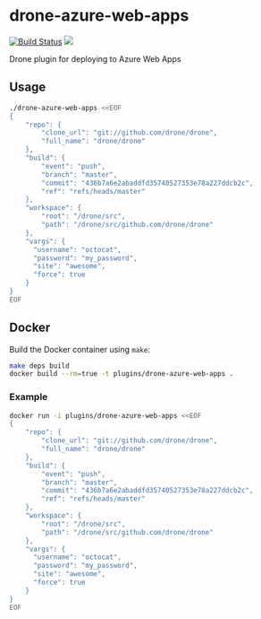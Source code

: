 # drone-azure-web-apps

[![Build Status](http://beta.drone.io/api/badges/drone-plugins/drone-azure-web-apps/status.svg)](http://beta.drone.io/drone-plugins/drone-azure-web-apps)
[![](https://badge.imagelayers.io/plugins/drone-azure-web-apps:latest.svg)](https://imagelayers.io/?images=plugins/drone-azure-web-apps:latest 'Get your own badge on imagelayers.io')

Drone plugin for deploying to Azure Web Apps

## Usage

```sh
./drone-azure-web-apps <<EOF
{
    "repo": {
        "clone_url": "git://github.com/drone/drone",
        "full_name": "drone/drone"
    },
    "build": {
        "event": "push",
        "branch": "master",
        "commit": "436b7a6e2abaddfd35740527353e78a227ddcb2c",
        "ref": "refs/heads/master"
    },
    "workspace": {
        "root": "/drone/src",
        "path": "/drone/src/github.com/drone/drone"
    },
    "vargs": {
      "username": "octocat",
      "password": "my_password",
      "site": "awesome",
      "force": true
    }
}
EOF
```

## Docker

Build the Docker container using `make`:

```sh
make deps build
docker build --rm=true -t plugins/drone-azure-web-apps .
```

### Example

```sh
docker run -i plugins/drone-azure-web-apps <<EOF
{
    "repo": {
        "clone_url": "git://github.com/drone/drone",
        "full_name": "drone/drone"
    },
    "build": {
        "event": "push",
        "branch": "master",
        "commit": "436b7a6e2abaddfd35740527353e78a227ddcb2c",
        "ref": "refs/heads/master"
    },
    "workspace": {
        "root": "/drone/src",
        "path": "/drone/src/github.com/drone/drone"
    },
    "vargs": {
      "username": "octocat",
      "password": "my_password",
      "site": "awesome",
      "force": true
    }
}
EOF
```
